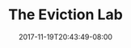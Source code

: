 ---
title: "The Eviction Lab"
date: 2017-11-19T20:43:49-08:00
type: index
photoCredit: John Moore / Getty
description: We’ve built the first nationwide database of evictions. 
fbImage: 'https://evictionlab.org/images/og/eviction-lab-home-fb.jpg'
twImage: 'https://evictionlab.org/images/og/eviction-lab-home-tw.jpg'
---